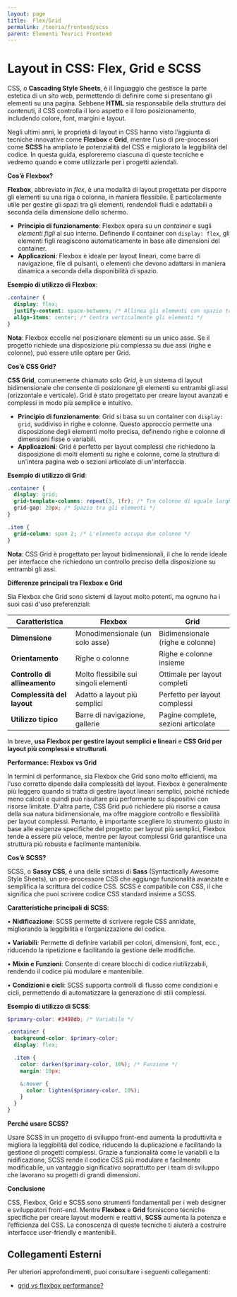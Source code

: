 ```yaml
---
layout: page
title:  Flex/Grid
permalink: /teoria/frontend/scss
parent: Elementi Teorici Frontend
---
```


# Layout in CSS: Flex, Grid e SCSS

CSS, o **Cascading Style Sheets**, è il linguaggio che gestisce la parte estetica di un sito web, permettendo di definire come si presentano gli elementi su una pagina. Sebbene **HTML** sia responsabile della struttura dei contenuti, il CSS controlla il loro aspetto e il loro posizionamento, includendo colore, font, margini e layout.

Negli ultimi anni, le proprietà di layout in CSS hanno visto l’aggiunta di tecniche innovative come **Flexbox** e **Grid**, mentre l’uso di pre-processori come **SCSS** ha ampliato le potenzialità del CSS e migliorato la leggibilità del codice. In questa guida, esploreremo ciascuna di queste tecniche e vedremo quando e come utilizzarle per i progetti aziendali.

**Cos’è Flexbox?**

**Flexbox**, abbreviato in *flex*, è una modalità di layout progettata per disporre gli elementi su una riga o colonna, in maniera flessibile. È particolarmente utile per gestire gli spazi tra gli elementi, rendendoli fluidi e adattabili a seconda della dimensione dello schermo.

- **Principio di funzionamento**: Flexbox opera su un *container* e sugli *elementi figli* al suo interno. Definendo il container con `display: flex`, gli elementi figli reagiscono automaticamente in base alle dimensioni del container.
- **Applicazioni**: Flexbox è ideale per layout lineari, come barre di navigazione, file di pulsanti, o elementi che devono adattarsi in maniera dinamica a seconda della disponibilità di spazio.

**Esempio di utilizzo di Flexbox**:

```css
.container {
  display: flex;
  justify-content: space-between; /* Allinea gli elementi con spazio tra loro */
  align-items: center; /* Centra verticalmente gli elementi */
}
```

**Nota**: Flexbox eccelle nel posizionare elementi su un unico asse. Se il progetto richiede una disposizione più complessa su due assi (righe e colonne), può essere utile optare per Grid.

**Cos’è CSS Grid?**

**CSS Grid**, comunemente chiamato solo *Grid*, è un sistema di layout bidimensionale che consente di posizionare gli elementi su entrambi gli assi (orizzontale e verticale). Grid è stato progettato per creare layout avanzati e complessi in modo più semplice e intuitivo.

- **Principio di funzionamento**: Grid si basa su un container con `display: grid`, suddiviso in righe e colonne. Questo approccio permette una disposizione degli elementi molto precisa, definendo righe e colonne di dimensioni fisse o variabili.
- **Applicazioni**: Grid è perfetto per layout complessi che richiedono la disposizione di molti elementi su righe e colonne, come la struttura di un'intera pagina web o sezioni articolate di un'interfaccia.

**Esempio di utilizzo di Grid**:

```css
.container {
  display: grid;
  grid-template-columns: repeat(3, 1fr); /* Tre colonne di uguale larghezza */
  grid-gap: 20px; /* Spazio tra gli elementi */
}

.item {
  grid-column: span 2; /* L'elemento occupa due colonne */
}
```

**Nota**: CSS Grid è progettato per layout bidimensionali, il che lo rende ideale per interfacce che richiedono un controllo preciso della disposizione su entrambi gli assi.

**Differenze principali tra Flexbox e Grid**

Sia Flexbox che Grid sono sistemi di layout molto potenti, ma ognuno ha i suoi casi d'uso preferenziali:

| **Caratteristica** | **Flexbox** | **Grid** |
| --- | --- | --- |
| **Dimensione** | Monodimensionale (un solo asse) | Bidimensionale (righe e colonne) |
| **Orientamento** | Righe o colonne | Righe e colonne insieme |
| **Controllo di allineamento** | Molto flessibile sui singoli elementi | Ottimale per layout completi |
| **Complessità del layout** | Adatto a layout più semplici | Perfetto per layout complessi |
| **Utilizzo tipico** | Barre di navigazione, gallerie | Pagine complete, sezioni articolate |

In breve, **usa Flexbox per gestire layout semplici e lineari** e **CSS Grid per layout più complessi e strutturati**.

**Performance: Flexbox vs Grid**

In termini di performance, sia Flexbox che Grid sono molto efficienti, ma l'uso corretto dipende dalla complessità del layout. Flexbox è generalmente più leggero quando si tratta di gestire layout lineari semplici, poiché richiede meno calcoli e quindi può risultare più performante su dispositivi con risorse limitate. D'altra parte, CSS Grid può richiedere più risorse a causa della sua natura bidimensionale, ma offre maggiore controllo e flessibilità per layout complessi. Pertanto, è importante scegliere lo strumento giusto in base alle esigenze specifiche del progetto: per layout più semplici, Flexbox tende a essere più veloce, mentre per layout complessi Grid garantisce una struttura più robusta e facilmente mantenibile.

**Cos’è SCSS?**

SCSS, o **Sassy CSS**, è una delle sintassi di **Sass** (Syntactically Awesome Style Sheets), un pre-processore CSS che aggiunge funzionalità avanzate e semplifica la scrittura del codice CSS. SCSS è compatibile con CSS, il che significa che puoi scrivere codice CSS standard insieme a SCSS.

**Caratteristiche principali di SCSS**:

•	**Nidificazione**: SCSS permette di scrivere regole CSS annidate, migliorando la leggibilità e l’organizzazione del codice.

•	**Variabili**: Permette di definire variabili per colori, dimensioni, font, ecc., riducendo la ripetizione e facilitando la gestione delle modifiche.

•	**Mixin e Funzioni**: Consente di creare blocchi di codice riutilizzabili, rendendo il codice più modulare e mantenibile.

•	**Condizioni e cicli**: SCSS supporta controlli di flusso come condizioni e cicli, permettendo di automatizzare la generazione di stili complessi.

**Esempio di utilizzo di SCSS**:

```scss
$primary-color: #3498db; /* Variabile */

.container {
  background-color: $primary-color;
  display: flex;

  .item {
    color: darken($primary-color, 10%); /* Funzione */
    margin: 10px;

    &:hover {
      color: lighten($primary-color, 10%);
    }
  }
}
```

**Perché usare SCSS?**

Usare SCSS in un progetto di sviluppo front-end aumenta la produttività e migliora la leggibilità del codice, riducendo la duplicazione e facilitando la gestione di progetti complessi. Grazie a funzionalità come le variabili e la nidificazione, SCSS rende il codice CSS più modulare e facilmente modificabile, un vantaggio significativo soprattutto per i team di sviluppo che lavorano su progetti di grandi dimensioni.

**Conclusione**

CSS, Flexbox, Grid e SCSS sono strumenti fondamentali per i web designer e sviluppatori front-end. Mentre **Flexbox** e **Grid** forniscono tecniche specifiche per creare layout moderni e reattivi, **SCSS** aumenta la potenza e l’efficienza del CSS. La conoscenza di queste tecniche ti aiuterà a costruire interfacce user-friendly e mantenibili.

## Collegamenti Esterni

Per ulteriori approfondimenti, puoi consultare i seguenti collegamenti:

- [grid vs flexbox performance?](https://techblog.smc.it/en/2020-08-03/grid-vs-flexbox-performance)
